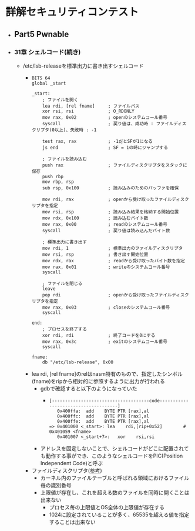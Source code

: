 # 詳解セキュリティコンテスト
- ## Part5 Pwnable
- ### 31章 シェルコード(続き)
	- /etc/lsb-releaseを標準出力に書き出すシェルコード
		- ```
		  BITS 64
		  global _start
		  
		  _start:
		      ; ファイルを開く
		      lea rdi, [rel fname]     ; ファイルパス
		      xor rsi, rsi             ; O_RDONLY
		      mov rax, 0x02            ; openのシステムコール番号
		      syscall                  ; 戻り値は、成功時 : ファイルディスクリプタ(0以上)、失敗時 : -1
		  
		      test rax, rax            ; -1だとSFが1になる
		      js end                   ; SF = 1の時にジャンプする
		  
		      ; ファイルを読み込む
		      push rax                 ; ファイルディスクリプタをスタックに保存
		      push rbp
		      mov rbp, rsp
		      sub rsp, 0x100           ; 読み込みのためのバッファを確保
		  
		      mov rdi, rax             ; openから受け取ったファイルディスクリプタを指定
		      mov rsi, rsp             ; 読み込み結果を格納する開始位置
		      mov rdx, 0x100           ; 読み込むバイト数
		      mov rax, 0x00            ; readのシステムコール番号
		      syscall                  ; 戻り値は読み込んだバイト数
		  
		      ; 標準出力に書き出す
		      mov rdi, 1               ; 標準出力のファイルディスクリプタ
		      mov rsi, rsp             ; 書き出す開始位置
		      mov rdx, rax             ; readから受け取ったバイト数を指定
		      mov rax, 0x01            ; writeのシステムコール番号
		      syscall
		  
		      ; ファイルを閉じる
		      leave
		      pop rdi                  ; openから受け取ったファイルディスクリプタを指定
		      mov rax, 0x03            ; closeのシステムコール番号
		      syscall
		  
		  end:
		      ; プロセスを終了する
		      xor rdi, rdi             ; 終了コードを0にする
		      mov rax, 0x3c            ; exitのシステムコール番号
		      syscall
		  
		  fname:
		      db "/etc/lsb-release", 0x00
		  ```
		- lea rdi, [rel fname]のrelはnasm特有のもので、指定したシンボル(fname)をripから相対的に参照するように出力が行われる
			- gdbで確認すると以下のようになっていた
				- ```
				  [-------------------------------------code-------------------------------------]
				     0x400ffa:	add    BYTE PTR [rax],al
				     0x400ffc:	add    BYTE PTR [rax],al
				     0x400ffe:	add    BYTE PTR [rax],al
				  => 0x401000 <_start>:	lea    rdi,[rip+0x52]        # 0x401059 <fname>
				     0x401007 <_start+7>:	xor    rsi,rsi
				  ```
			- アドレスを固定しないことで、シェルコードがどこに配置されても動作する事ができ、このようなシェルコードをPIC(Position Independent Code)と呼ぶ
		- ファイルディスクリプタ([参考](https://e-words.jp/w/%E3%83%95%E3%82%A1%E3%82%A4%E3%83%AB%E3%83%87%E3%82%A3%E3%82%B9%E3%82%AF%E3%83%AA%E3%83%97%E3%82%BF.html))
			- カーネル内のファイルテーブルと呼ばれる領域におけるファイル毎の識別番号
			- 上限値が存在し、これを超える数のファイルを同時に開くことは出来ない
				- プロセス毎の上限値とOS全体の上限値が存在する
				- 1024に設定されていることが多く、65535を超える値を指定することは出来ない